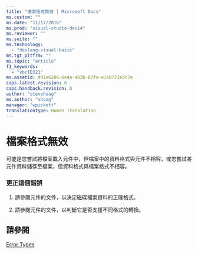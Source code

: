 ```yaml
---
title: "檔案格式無效 | Microsoft Docs"
ms.custom: ""
ms.date: "11/17/2016"
ms.prod: "visual-studio-dev14"
ms.reviewer: ""
ms.suite: ""
ms.technology: 
  - "devlang-visual-basic"
ms.tgt_pltfrm: ""
ms.topic: "article"
f1_keywords: 
  - "vbrID321"
ms.assetid: d41e6286-6e4a-463b-87fa-e140723e5c7e
caps.latest.revision: 6
caps.handback.revision: 6
author: "stevehoag"
ms.author: "shoag"
manager: "wpickett"
translationtype: Human Translation
---
```

# 檔案格式無效
可能是您嘗試將檔案載入元件中，但檔案中的資料格式與元件不相容，或您嘗試將元件資料儲存至檔案，但資料格式與檔案格式不相容。  
  
### 更正這個錯誤  
  
1.  請參閱元件的文件，以決定磁碟檔案資料的正確格式。  
  
2.  請參閱元件的文件，以判斷它是否支援不同格式的轉換。  
  
## 請參閱  
 [Error Types](../../visual-basic/programming-guide/language-features/error-types.md)